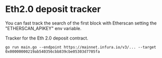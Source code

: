 
# Eth2.0 deposit tracker

You can fast track the search of the first block with Etherscan setting the "ETHERSCAN_APIKEY" env variable.

Tracker for the Eth 2.0 deposit contract.

```
go run main.go --endpoint https://mainnet.infura.io/v3/... --target 0x00000000219ab540356cbb839cbe05303d7705fa
```
